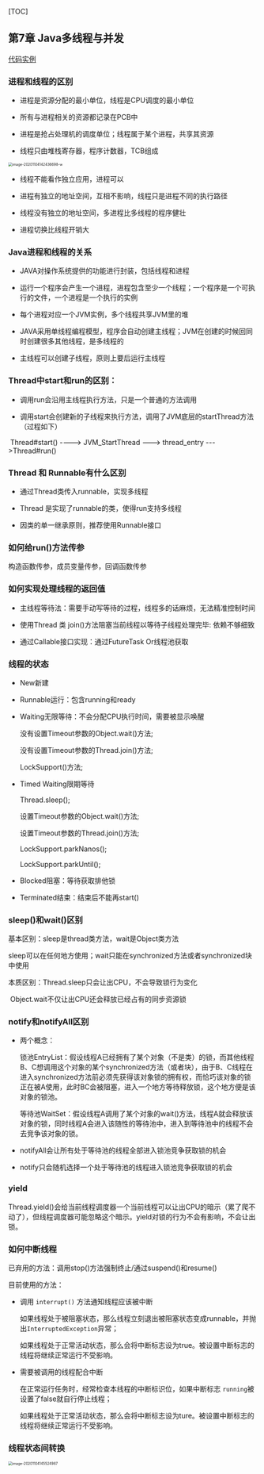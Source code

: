 [TOC]

## 第7章 Java多线程与并发

[代码实例](../src/com/examples/java/thread)

### 进程和线程的区别

* 进程是资源分配的最小单位，线程是CPU调度的最小单位

* 所有与进程相关的资源都记录在PCB中

* 进程是抢占处理机的调度单位；线程属于某个进程，共享其资源

* 线程只由堆栈寄存器，程序计数器，TCB组成

<img src="/Users/lu/Documents/project/JavaInterviewReview/docs/7.Java多线程与并发.assets/image-20201104142436698.png" alt="image-20201104142436698-w" style="zoom:50%;" />



* 线程不能看作独立应用，进程可以

* 进程有独立的地址空间，互相不影响，线程只是进程不同的执行路径

* 线程没有独立的地址空间，多进程比多线程的程序健壮

* 进程切换比线程开销大

### Java进程和线程的关系

* JAVA对操作系统提供的功能进行封装，包括线程和进程

* 运行一个程序会产生一个进程，进程包含至少一个线程；一个程序是一个可执行的文件，一个进程是一个执行的实例

* 每个进程对应一个JVM实例，多个线程共享JVM里的堆

* JAVA采用单线程编程模型，程序会自动创建主线程；JVM在创建的时候回同时创建很多其他线程，是多线程的

* 主线程可以创建子线程，原则上要后运行主线程

### Thread中start和run的区别：

* 调用run会沿用主线程执行方法，只是一个普通的方法调用

* 调用start会创建新的子线程来执行方法，调用了JVM底层的startThread方法（过程如下）

​		Thread#start() ----> JVM_StartThread ---> thread_entry --->Thread#run() 

### Thread 和 Runnable有什么区别

* 通过Thread类传入runnable，实现多线程

* Thread 是实现了runnable的类，使得run支持多线程

* 因类的单一继承原则，推荐使用Runnable接口

### 如何给run()方法传参

构造函数传参，成员变量传参，回调函数传参

### 如何实现处理线程的返回值

* 主线程等待法：需要手动写等待的过程，线程多的话麻烦，无法精准控制时间

* 使用Thread 类 join()方法阻塞当前线程以等待子线程处理完毕: 依赖不够细致

* 通过Callable接口实现：通过FutureTask Or线程池获取  

### 线程的状态

* New新建

* Runnable运行：包含running和ready

* Waiting无限等待：不会分配CPU执行时间，需要被显示唤醒

  没有设置Timeout参数的Object.wait()方法;

  没有设置Timeout参数的Thread.join()方法;

  LockSupport()方法;

* Timed Waiting限期等待

  Thread.sleep();

  设置Timeout参数的Object.wait()方法;

  设置Timeout参数的Thread.join()方法;	

  LockSupport.parkNanos();

  LockSupport.parkUntil();

* Blocked阻塞：等待获取排他锁

* Terminated结束：结束后不能再start()

### sleep()和wait()区别

基本区别：sleep是thread类方法，wait是Object类方法

​				   sleep可以在任何地方使用；wait只能在synchronized方法或者synchronized块中使用

本质区别：Thread.sleep只会让出CPU，不会导致锁行为变化

​				   Object.wait不仅让出CPU还会释放已经占有的同步资源锁

### notify和notifyAll区别

* 两个概念：

  锁池EntryList：假设线程A已经拥有了某个对象（不是类）的锁，而其他线程B、C想调用这个对象的某个synchronized方法（或者块），由于B、C线程在进入synchronized方法前必须先获得该对象锁的拥有权，而恰巧该对象的锁正在被A使用，此时BC会被阻塞，进入一个地方等待释放锁，这个地方便是该对象的锁池。

  等待池WaitSet：假设线程A调用了某个对象的wait()方法，线程A就会释放该对象的锁，同时线程A会进入该随性的等待池中，进入到等待池中的线程不会去竞争该对象的锁。

* notifyAll会让所有处于等待池的线程全部进入锁池竞争获取锁的机会

* notify只会随机选择一个处于等待池的线程进入锁池竞争获取锁的机会

### yield

Thread.yield()会给当前线程调度器一个当前线程可以让出CPU的暗示（累了爬不动了），但线程调度器可能忽略这个暗示。yield对锁的行为不会有影响，不会让出锁。

### 如何中断线程

已弃用的方法：调用stop()方法强制终止/通过suspend()和resume()

目前使用的方法：

* 调用 `interrupt()` 方法通知线程应该被中断

  如果线程处于被阻塞状态，那么线程立刻退出被阻塞状态变成runnable，并抛出`InterruptedException`异常；

  如果线程处于正常活动状态，那么会将中断标志设为true。被设置中断标志的线程将继续正常运行不受影响。

* 需要被调用的线程配合中断

  在正常运行任务时，经常检查本线程的中断标识位，如果中断标志 `running`被设置了false就自行停止线程；

  如果线程处于正常活动状态，那么会将中断标志设为ture。被设置中断标志的线程将继续正常运行不受影响。

### 线程状态间转换

<img src="/Users/lu/Documents/project/JavaInterviewReview/docs/7.Java多线程与并发.assets/image-20201104145524987.png" alt="image-20201104145524987" style="zoom:50%;" />




